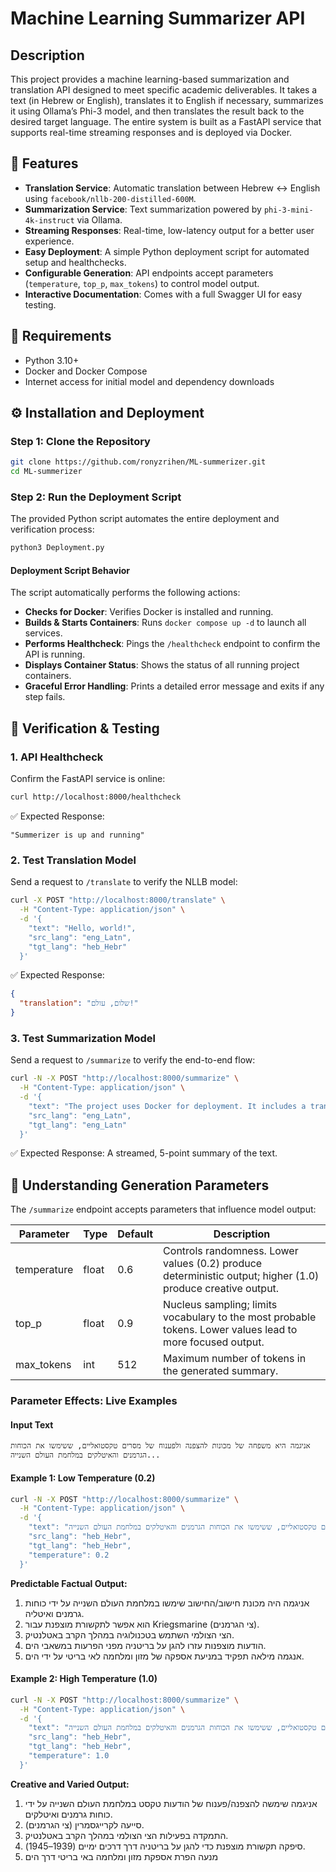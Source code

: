 # Machine Learning Summarizer API

## Description

This project provides a machine learning-based summarization and translation API designed to meet specific academic deliverables. It takes a text (in Hebrew or English), translates it to English if necessary, summarizes it using Ollama’s Phi-3 model, and then translates the result back to the desired target language. The entire system is built as a FastAPI service that supports real-time streaming responses and is deployed via Docker.

## 🚀 Features

- **Translation Service**: Automatic translation between Hebrew ↔ English using `facebook/nllb-200-distilled-600M`.
- **Summarization Service**: Text summarization powered by `phi-3-mini-4k-instruct` via Ollama.
- **Streaming Responses**: Real-time, low-latency output for a better user experience.
- **Easy Deployment**: A simple Python deployment script for automated setup and healthchecks.
- **Configurable Generation**: API endpoints accept parameters (`temperature`, `top_p`, `max_tokens`) to control model output.
- **Interactive Documentation**: Comes with a full Swagger UI for easy testing.

## 🧠 Requirements

- Python 3.10+
- Docker and Docker Compose
- Internet access for initial model and dependency downloads

## ⚙️ Installation and Deployment

### Step 1: Clone the Repository

```bash
git clone https://github.com/ronyzrihen/ML-summerizer.git
cd ML-summerizer
```

### Step 2: Run the Deployment Script

The provided Python script automates the entire deployment and verification process:

```bash
python3 Deployment.py
```

#### Deployment Script Behavior

The script automatically performs the following actions:

- **Checks for Docker**: Verifies Docker is installed and running.
- **Builds & Starts Containers**: Runs `docker compose up -d` to launch all services.
- **Performs Healthcheck**: Pings the `/healthcheck` endpoint to confirm the API is running.
- **Displays Container Status**: Shows the status of all running project containers.
- **Graceful Error Handling**: Prints a detailed error message and exits if any step fails.

## 🔬 Verification & Testing

### 1. API Healthcheck

Confirm the FastAPI service is online:

```bash
curl http://localhost:8000/healthcheck
```

✅ Expected Response:

```
"Summerizer is up and running"
```

### 2. Test Translation Model

Send a request to `/translate` to verify the NLLB model:

```bash
curl -X POST "http://localhost:8000/translate" \
  -H "Content-Type: application/json" \
  -d '{
    "text": "Hello, world!",
    "src_lang": "eng_Latn",
    "tgt_lang": "heb_Hebr"
  }'
```

✅ Expected Response:

```json
{
  "translation": "שלום, עולם!"
}
```

### 3. Test Summarization Model

Send a request to `/summarize` to verify the end-to-end flow:

```bash
curl -N -X POST "http://localhost:8000/summarize" \
  -H "Content-Type: application/json" \
  -d '{
    "text": "The project uses Docker for deployment. It includes a translation model from Hugging Face and a summarization model from Ollama. The API is built with FastAPI.",
    "src_lang": "eng_Latn",
    "tgt_lang": "eng_Latn"
  }'
```

✅ Expected Response: A streamed, 5-point summary of the text.

## 🧠 Understanding Generation Parameters

The `/summarize` endpoint accepts parameters that influence model output:

| Parameter   | Type  | Default | Description                                                                                                 |
| ----------- | ----- | ------- | ----------------------------------------------------------------------------------------------------------- |
| temperature | float | 0.6     | Controls randomness. Lower values (0.2) produce deterministic output; higher (1.0) produce creative output. |
| top_p       | float | 0.9     | Nucleus sampling; limits vocabulary to the most probable tokens. Lower values lead to more focused output.  |
| max_tokens  | int   | 512     | Maximum number of tokens in the generated summary.                                                          |

### Parameter Effects: Live Examples

#### Input Text

```
אניגמה היא משפחה של מכונות להצפנה ולפענוח של מסרים טקסטואליים, ששימשו את הכוחות הגרמנים והאיטלקים במלחמת העולם השנייה...
```

#### Example 1: Low Temperature (0.2)

```bash
curl -N -X POST "http://localhost:8000/summarize" \
  -H "Content-Type: application/json" \
  -d '{
    "text": "אניגמה היא משפחה של מכונות להצפנה ולפענוח של מסרים טקסטואליים, ששימשו את הכוחות הגרמנים והאיטלקים במלחמת העולם השנייה...",
    "src_lang": "heb_Hebr",
    "tgt_lang": "heb_Hebr",
    "temperature": 0.2
  }'
```

**Predictable Factual Output:**

1. אניגמה היה מכונת חישוב/החישוב שימשו במלחמת העולם השנייה על ידי כוחות גרמנים ואיטליה.
2. הוא אפשר לתקשורת מוצפנת עבור Kriegsmarine (צי הגרמנים).
3. הצי הצולמי השתמש בטכנולוגיה במהלך הקרב באטלנטיק.
4. הודעות מוצפנות עזרו להגן על בריטניה מפני הפרעות במשאבי הים.
5. אנגמה מילאה תפקיד במניעת אספקה של מזון ומלחמה לאי בריטי על ידי הים.

#### Example 2: High Temperature (1.0)

```bash
curl -N -X POST "http://localhost:8000/summarize" \
  -H "Content-Type: application/json" \
  -d '{
    "text": "אניגמה היא משפחה של מכונות להצפנה ולפענוח של מסרים טקסטואליים, ששימשו את הכוחות הגרמנים והאיטלקים במלחמת העולם השנייה...",
    "src_lang": "heb_Hebr",
    "tgt_lang": "heb_Hebr",
    "temperature": 1.0
  }'
```

**Creative and Varied Output:**

1. אניגמה שימשה להצפנה/פענוח של הודעות טקסט במלחמת העולם השנייה על ידי כוחות גרמנים ואיטלקים.
2. סייעה לקרייגסמרין (צי הגרמנים).
3. התמקדה בפעילות הצי הצולמי במהלך הקרב באטלנטיק.
4. סיפקה תקשורת מוצפנת כדי להגן על בריטניה דרך דרכים ימיים (1939–1945).
5. מנעה הפרת אספקת מזון ומלחמה באי בריטי דרך הים
